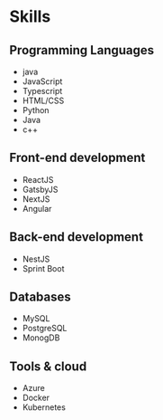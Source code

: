 # Skills

## Programming Languages

- java
- JavaScript
- Typescript
- HTML/CSS
- Python
- Java
- c++

## Front-end development

- ReactJS
- GatsbyJS
- NextJS
- Angular

## Back-end development

- NestJS
- Sprint Boot

## Databases

- MySQL
- PostgreSQL
- MonogDB

## Tools & cloud

- Azure
- Docker
- Kubernetes
